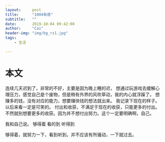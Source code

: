 ```yaml
---
layout:     post
title:      "1004有感"
subtitle:   ""
date:       2019-10-04 09:42:00
author:     "Cai"
header-img: "img/bg_rz1.jpg"
tags:
    - 生活

---
```


# 本文
连续几天迟到了，非常的不好，主要是因为晚上睡的迟，
想通过玩游戏去缓解心理压力，感觉自己是个废物，但是稍有外界的风吹草动，我的内心就浮躁了。
想赚多的钱，没有对应的能力，想要赚快钱的想法就出来。
我记录下现在的样子。以后来看一定是可笑的。
付出和收获，不满足于现在的收获，只能更多的付出。
不然就别想要更多的收获。因为并不想付出努力。这个一定要明确啊，自己。

我和自己说。
够得着
看的到
听得到

够得着，就努力一下，看到听到，并不应该有所骚动，一下就过去。

